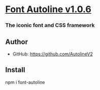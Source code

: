 # [Font Autoline v1.0.6](http://autoline.com.br)
### The iconic font and CSS framework

## Author
- GitHub: https://github.com/AutolineV2

## Install
  npm i font-autoline